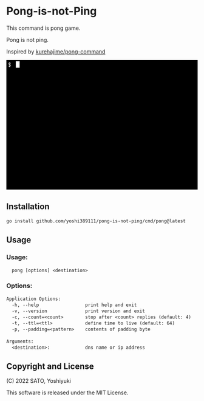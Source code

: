 # Pong-is-not-Ping

This command is pong game.

Pong is not ping.

Inspired by [kurehajime/pong-command](https://github.com/kurehajime/pong-command)

![](./docs/pong.gif)

## Installation

```
go install github.com/yoshi389111/pong-is-not-ping/cmd/pong@latest
```

## Usage

### Usage:

```
  pong [options] <destination>
```

### Options:

```
Application Options:
  -h, --help                 print help and exit
  -v, --version              print version and exit
  -c, --count=<count>        stop after <count> replies (default: 4)
  -t, --ttl=<ttl>            define time to live (default: 64)
  -p, --padding=<pattern>    contents of padding byte

Arguments:
  <destination>:             dns name or ip address
```

## Copyright and License

(C) 2022 SATO, Yoshiyuki

This software is released under the MIT License.
